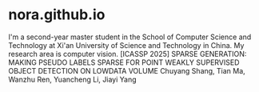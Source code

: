 # nora.github.io
I'm a second-year master student in the School of Computer Science and Technology at Xi'an University of Science and Technology in China. My research area is computer vision.
[ICASSP 2025] SPARSE GENERATION: MAKING PSEUDO LABELS SPARSE FOR POINT WEAKLY SUPERVISED OBJECT DETECTION ON LOWDATA VOLUME
              Chuyang Shang, Tian Ma, Wanzhu Ren, Yuancheng Li, Jiayi Yang
